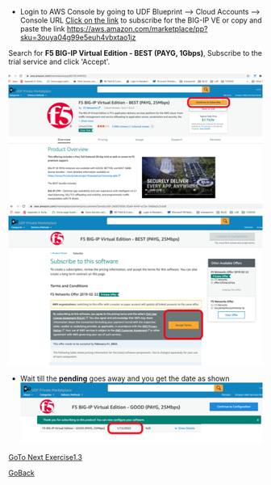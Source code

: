 - Login to AWS Console by going to UDF Blueprint –> Cloud Accounts –> Console URL
[Click on the link](https://aws.amazon.com/marketplace/pp?sku=3ouya04g99e5euh4vbxtao1jz) to subscribe for the BIG-IP VE
or copy and paste the link https://aws.amazon.com/marketplace/pp?sku=3ouya04g99e5euh4vbxtao1jz

Search for **F5 BIG-IP Virtual Edition - BEST (PAYG, 1Gbps)**, Subscribe to the trial service and click 'Accept'.

![alt text](../images/pay1.png)
   ![alt text](../images/pay2.png)

- Wait till the **pending** goes away and you get the date as shown
   ![alt text](../images/pay3.png)

[GoTo Next Exercise1.3](../Exercise1.3)

[GoBack](../README.md)

